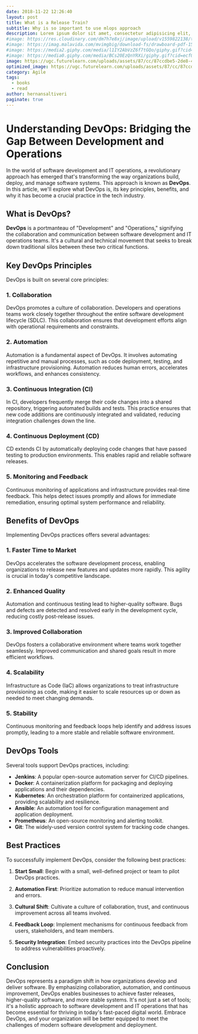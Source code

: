 ```yaml
---
date: 2018-11-22 12:26:40
layout: post
title: What is a Release Train?
subtitle: Why is so important to use mlops approach
description: Lorem ipsum dolor sit amet, consectetur adipisicing elit, sed do eiusmod tempor incididunt ut labore et dolore magna aliqua.
#image: https://res.cloudinary.com/dm7h7e8xj/image/upload/v1559822138/theme9_v273a9.jpg
#image: https://imag.malavida.com/mvimgbig/download-fs/drawboard-pdf-15322-5.jpg
#image: https://media2.giphy.com/media/l1IY2AbVzZ6f7tGQo/giphy.gif?cid=ecf05e47c46f4c993306fa86540461d15f358257b387d43f&rid=giphy.gif
#image: https://media0.giphy.com/media/BCs20EzQnYRXi/giphy.gif?cid=ecf05e47f232b1b79d83818de57145545e1c0893e38473eb&rid=giphy.gif
image: https://ugc.futurelearn.com/uploads/assets/87/cc/87ccdbe5-2de8-4e93-9691-6fea5049f448.png
optimized_image: https://ugc.futurelearn.com/uploads/assets/87/cc/87ccdbe5-2de8-4e93-9691-6fea5049f448.png
category: Agile
tags:
  - books
  - read
author: hernansaltiveri
paginate: true
---
```


# Understanding DevOps: Bridging the Gap Between Development and Operations

In the world of software development and IT operations, a revolutionary approach has emerged that's transforming the way organizations build, deploy, and manage software systems. This approach is known as **DevOps**. In this article, we'll explore what DevOps is, its key principles, benefits, and why it has become a crucial practice in the tech industry.

## What is DevOps?

**DevOps** is a portmanteau of "Development" and "Operations," signifying the collaboration and communication between software development and IT operations teams. It's a cultural and technical movement that seeks to break down traditional silos between these two critical functions.

## Key DevOps Principles

DevOps is built on several core principles:

### 1. Collaboration

DevOps promotes a culture of collaboration. Developers and operations teams work closely together throughout the entire software development lifecycle (SDLC). This collaboration ensures that development efforts align with operational requirements and constraints.

### 2. Automation

Automation is a fundamental aspect of DevOps. It involves automating repetitive and manual processes, such as code deployment, testing, and infrastructure provisioning. Automation reduces human errors, accelerates workflows, and enhances consistency.

### 3. Continuous Integration (CI)

In CI, developers frequently merge their code changes into a shared repository, triggering automated builds and tests. This practice ensures that new code additions are continuously integrated and validated, reducing integration challenges down the line.

### 4. Continuous Deployment (CD)

CD extends CI by automatically deploying code changes that have passed testing to production environments. This enables rapid and reliable software releases.

### 5. Monitoring and Feedback

Continuous monitoring of applications and infrastructure provides real-time feedback. This helps detect issues promptly and allows for immediate remediation, ensuring optimal system performance and reliability.

## Benefits of DevOps

Implementing DevOps practices offers several advantages:

### 1. Faster Time to Market

DevOps accelerates the software development process, enabling organizations to release new features and updates more rapidly. This agility is crucial in today's competitive landscape.

### 2. Enhanced Quality

Automation and continuous testing lead to higher-quality software. Bugs and defects are detected and resolved early in the development cycle, reducing costly post-release issues.

### 3. Improved Collaboration

DevOps fosters a collaborative environment where teams work together seamlessly. Improved communication and shared goals result in more efficient workflows.

### 4. Scalability

Infrastructure as Code (IaC) allows organizations to treat infrastructure provisioning as code, making it easier to scale resources up or down as needed to meet changing demands.

### 5. Stability

Continuous monitoring and feedback loops help identify and address issues promptly, leading to a more stable and reliable software environment.

## DevOps Tools

Several tools support DevOps practices, including:

- **Jenkins**: A popular open-source automation server for CI/CD pipelines.
- **Docker**: A containerization platform for packaging and deploying applications and their dependencies.
- **Kubernetes**: An orchestration platform for containerized applications, providing scalability and resilience.
- **Ansible**: An automation tool for configuration management and application deployment.
- **Prometheus**: An open-source monitoring and alerting toolkit.
- **Git**: The widely-used version control system for tracking code changes.

## Best Practices

To successfully implement DevOps, consider the following best practices:

1. **Start Small**: Begin with a small, well-defined project or team to pilot DevOps practices.

2. **Automation First**: Prioritize automation to reduce manual intervention and errors.

3. **Cultural Shift**: Cultivate a culture of collaboration, trust, and continuous improvement across all teams involved.

4. **Feedback Loop**: Implement mechanisms for continuous feedback from users, stakeholders, and team members.

5. **Security Integration**: Embed security practices into the DevOps pipeline to address vulnerabilities proactively.

## Conclusion

DevOps represents a paradigm shift in how organizations develop and deliver software. By emphasizing collaboration, automation, and continuous improvement, DevOps enables businesses to achieve faster releases, higher-quality software, and more stable systems. It's not just a set of tools; it's a holistic approach to software development and IT operations that has become essential for thriving in today's fast-paced digital world. Embrace DevOps, and your organization will be better equipped to meet the challenges of modern software development and deployment.

